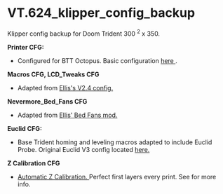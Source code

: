 # VT.624_klipper_config_backup

Klipper config backup for Doom Trident 300 <sup>2</sup> x 350.

**Printer CFG:**

- Configured for BTT Octopus. Basic configuration <a href="https://github.com/VoronDesign/Voron-Trident/blob/main/Firmware/Octopus/Trident_Octopus_Config.cfg"> here </a>.

**Macros CFG, LCD_Tweaks CFG**

- Adapted from <a href= "https://github.com/AndrewEllis93/v2.247_backup_klipper_config"> Ellis's V2.4 config. </a>

**Nevermore_Bed_Fans CFG**

- Adapted from <a href= "https://github.com/VoronDesign/VoronUsers/tree/master/printer_mods/Ellis/Bed_Fans"> Ellis' Bed Fans mod. </a>

**Euclid CFG:**

- Base Trident homing and leveling macros adapted to include Euclid Probe. Original Euclid V3 config located <a href= "https://github.com/nionio6915/Euclid_Probe/blob/main/Firmware_Examples/Klipper/00-euclid_exampleV3.cfg"> here. </a>

**Z Calibration CFG**

- <a href= "https://github.com/protoloft/klipper_z_calibration"> Automatic Z Calibration. </a> Perfect first layers every print. See  for more info.


